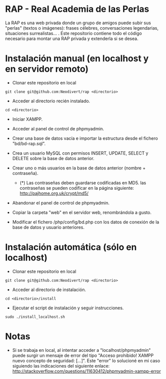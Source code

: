 RAP - Real Academia de las Perlas
===
La RAP es una web privada donde un grupo de amigos puede subir sus "perlas" (textos o imágenes): frases célebres, conversaciones legendarias, situaciones surrealistas... .
Este repositorio contiene todo el código necesario para montar una RAP privada y extenderla si se desea.

Instalación manual (en localhost y en servidor remoto)
====
- Clonar este repositorio en local
```
git clone git@github.com:Neodivert/rap <directorio>
```

- Acceder al directorio recién instalado.
```
cd <directorio>
```

- Iniciar XAMPP.

- Acceder al panel de control de phpmyadmin.

- Crear una base de datos vacía e importar la estructura desde el fichero "bd/bd-rap.sql".

- Crea un usuario MySQL con permisos INSERT, UPDATE, SELECT y DELETE sobre la base de datos anterior.

- Crear uno o más usuarios en la base de datos anterior (nombre + contraseña).
	- (*) Las contraseñas deben guardarse codificadas en MD5. las contraseñas se pueden codificar en la página siguiente: http://pajhome.org.uk/crypt/md5/

- Abandonar el panel de control de phpmyadmin.
 
- Copiar la carpeta "web" en el servidor web, renombrándola a gusto.

- Modificar el fichero <web>/php/config/bd.php con los datos de conexión de la base de datos y usuario anteriores.


Instalación automática (sólo en localhost)
====
- Clonar este repositorio en local
```
git clone git@github.com:Neodivert/rap <directorio>
```

- Acceder al directorio de instalación.
```
cd <directorio>/install
```

- Ejecutar el script de instalación y seguir instrucciones.
```
sudo ./install_localhost.sh
```

Notas
===
- Si se trabaja en local, al intentar acceder a "localhost/phpmyadmin" puede surgir un mensaje de error del tipo "Acceso prohibido! XAMPP nuevo concepto de seguridad: [...]". Este "error" lo solucioné en mi caso siguiendo las indicaciones del siguiente enlace: http://stackoverflow.com/questions/11630412/phpmyadmin-xampp-error
